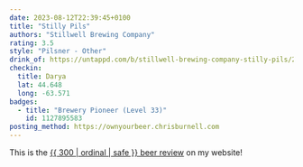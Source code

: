```yaml
---
date: 2023-08-12T22:39:45+0100
title: "Stilly Pils"
authors: "Stillwell Brewing Company"
rating: 3.5
style: "Pilsner - Other"
drink_of: https://untappd.com/b/stillwell-brewing-company-stilly-pils/2211361
checkin:
  title: Darya
  lat: 44.648
  long: -63.571
badges:
  - title: "Brewery Pioneer (Level 33)"
    id: 1127895583
posting_method: https://ownyourbeer.chrisburnell.com
---
```


<p class=" [ box ] [ center ] [ gamma ] ">This is the <a href="/beer/">{{ 300 | ordinal | safe }} beer review</a> on my website!</p>
